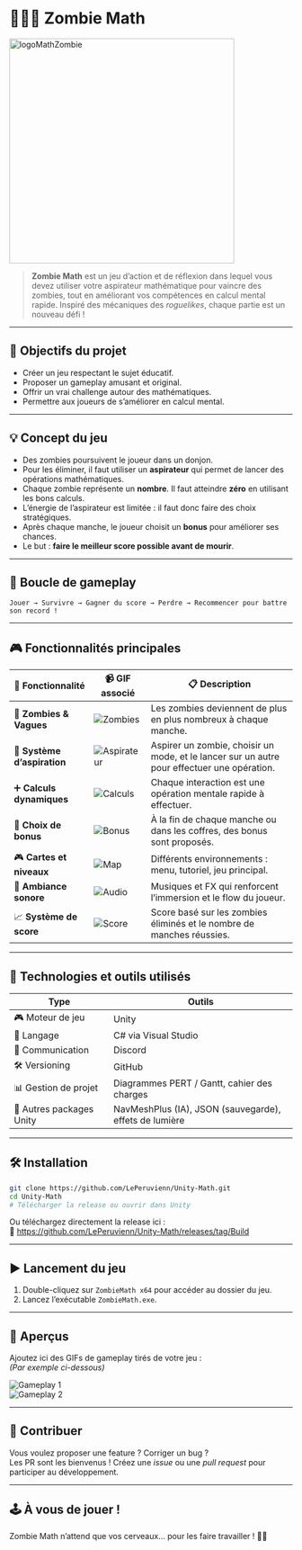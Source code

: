 # 🧠🧟‍♂️ Zombie Math

<img src="https://github.com/LePeruvienn/Unity-Math/assets/130672436/50445e53-1c8a-456b-91e7-e8c6060fe442" alt="logoMathZombie" width="400">

> **Zombie Math** est un jeu d’action et de réflexion dans lequel vous devez utiliser votre aspirateur mathématique pour vaincre des zombies, tout en améliorant vos compétences en calcul mental rapide. Inspiré des mécaniques des *roguelikes*, chaque partie est un nouveau défi !

---

## 🎯 Objectifs du projet

- Créer un jeu respectant le sujet éducatif.
- Proposer un gameplay amusant et original.
- Offrir un vrai challenge autour des mathématiques.
- Permettre aux joueurs de s’améliorer en calcul mental.

---

## 💡 Concept du jeu

- Des zombies poursuivent le joueur dans un donjon.
- Pour les éliminer, il faut utiliser un **aspirateur** qui permet de lancer des opérations mathématiques.
- Chaque zombie représente un **nombre**. Il faut atteindre **zéro** en utilisant les bons calculs.
- L’énergie de l’aspirateur est limitée : il faut donc faire des choix stratégiques.
- Après chaque manche, le joueur choisit un **bonus** pour améliorer ses chances.
- Le but : **faire le meilleur score possible avant de mourir**.

---

## 🔁 Boucle de gameplay

```text
Jouer → Survivre → Gagner du score → Perdre → Recommencer pour battre son record !
```

---

## 🎮 Fonctionnalités principales

| 🧩 Fonctionnalité | 📹 GIF associé | 📋 Description |
|------------------|----------------|----------------|
| 👾 **Zombies & Vagues** | ![Zombies](./assets/gif_zombie.gif) | Les zombies deviennent de plus en plus nombreux à chaque manche. |
| 🧲 **Système d’aspiration** | ![Aspirateur](./assets/gif_aspirateur.gif) | Aspirer un zombie, choisir un mode, et le lancer sur un autre pour effectuer une opération. |
| ➕ **Calculs dynamiques** | ![Calculs](./assets/gif_calcul.gif) | Chaque interaction est une opération mentale rapide à effectuer. |
| 🎲 **Choix de bonus** | ![Bonus](./assets/gif_bonus.gif) | À la fin de chaque manche ou dans les coffres, des bonus sont proposés. |
| 🎮 **Cartes et niveaux** | ![Map](./assets/gif_map.gif) | Différents environnements : menu, tutoriel, jeu principal. |
| 🎵 **Ambiance sonore** | ![Audio](./assets/gif_audio.gif) | Musiques et FX qui renforcent l’immersion et le flow du joueur. |
| 📈 **Système de score** | ![Score](./assets/gif_score.gif) | Score basé sur les zombies éliminés et le nombre de manches réussies. |

---

## 🧰 Technologies et outils utilisés

| Type | Outils |
|------|--------|
| 🎮 Moteur de jeu | Unity |
| 🧠 Langage | C# via Visual Studio |
| 💬 Communication | Discord |
| 🛠️ Versioning | GitHub |
| 📊 Gestion de projet | Diagrammes PERT / Gantt, cahier des charges |
| 🔦 Autres packages Unity | NavMeshPlus (IA), JSON (sauvegarde), effets de lumière |

---

## 🛠️ Installation

```bash
git clone https://github.com/LePeruvienn/Unity-Math.git
cd Unity-Math
# Télécharger la release ou ouvrir dans Unity
```

Ou téléchargez directement la release ici :  
🔗 https://github.com/LePeruvienn/Unity-Math/releases/tag/Build

---

## ▶️ Lancement du jeu

1. Double-cliquez sur `ZombieMath x64` pour accéder au dossier du jeu.
2. Lancez l’exécutable `ZombieMath.exe`.

---

## 📸 Aperçus

Ajoutez ici des GIFs de gameplay tirés de votre jeu :  
*(Par exemple ci-dessous)*

![Gameplay 1](./assets/gif_gameplay1.gif)  
![Gameplay 2](./assets/gif_gameplay2.gif)

---

## 🤝 Contribuer

Vous voulez proposer une feature ? Corriger un bug ?  
Les PR sont les bienvenus ! Créez une *issue* ou une *pull request* pour participer au développement.

---

## 🕹️ À vous de jouer !

Zombie Math n’attend que vos cerveaux... pour les faire travailler ! 🧠🔥

